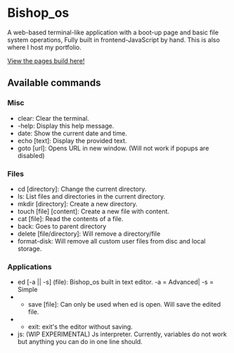 # Bishop_os

A web-based terminal-like application with a boot-up page and basic file system operations, Fully built in frontend-JavaScript by hand. This is also where I host my portfolio.

[View the pages build here!](https://bishop-dev.com)
## Available commands
### Misc
- clear: Clear the terminal.
- -help: Display this help message.
- date: Show the current date and time.
- echo [text]: Display the provided text.
- goto [url]: Opens URL in new window. (Will not work if popups are disabled)
### Files
- cd [directory]: Change the current directory.
- ls: List files and directories in the current directory.
- mkdir [directory]: Create a new directory.
- touch [file] [content]: Create a new file with content.
- cat [file]: Read the contents of a file.
- back: Goes to parent directory
- delete [file/directory]: Will remove a directory/file
- format-disk: Will remove all custom user files from disc and local storage.
### Applications
- ed [-a || -s] (file): Bishop_os built in text editor. -a = Advanced| -s = Simple
- - save [file]: Can only be used when ed is open. Will save the edited file.
- - exit: exit's the editor without saving.
- js: (WIP EXPERIMENTAL) Js interpreter. Currently, variables do not work but anything you can do in one line should.
